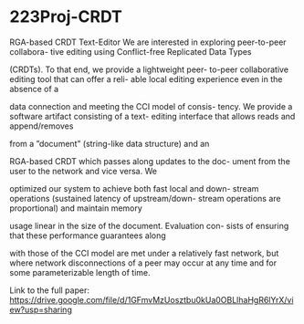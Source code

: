 # 223Proj-CRDT
RGA-based CRDT Text-Editor
We are interested in exploring peer-to-peer collabora-
tive editing using Conflict-free Replicated Data Types

(CRDTs). To that end, we provide a lightweight peer-
to-peer collaborative editing tool that can offer a reli-
able local editing experience even in the absence of a

data connection and meeting the CCI model of consis-
tency. We provide a software artifact consisting of a text-
editing interface that allows reads and append/removes

from a ”document” (string-like data structure) and an

RGA-based CRDT which passes along updates to the doc-
ument from the user to the network and vice versa. We

optimized our system to achieve both fast local and down-
stream operations (sustained latency of upstream/down-
stream operations are proportional) and maintain memory

usage linear in the size of the document. Evaluation con-
sists of ensuring that these performance guarantees along

with those of the CCI model are met under a relatively fast
network, but where network disconnections of a peer may
occur at any time and for some parameterizable length of
time. 

Link to the full paper: https://drive.google.com/file/d/1GFmvMzUosztbu0kUa0OBLlhaHgR6lYrX/view?usp=sharing
